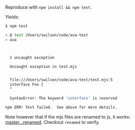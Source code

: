 Reproduce with `npm install && npm test`.

Yields:
```sh
$ npm test

> @ test /Users/swilson/code/ava-test
> ava



  1 uncaught exception

  Uncaught exception in test.mjs


  file:///Users/swilson/code/ava-test/test.mjs:5
  interface Foo {
  ^

  SyntaxError: The keyword 'interface' is reserved

npm ERR! Test failed.  See above for more details.
```

Note however that if the mjs files are renamed to js, it works: [master...renamed](https://github.com/spencerwilson-optimizely/ava-flow-es-bug/compare/master...renamed). Checkout `renamed` to verify.
